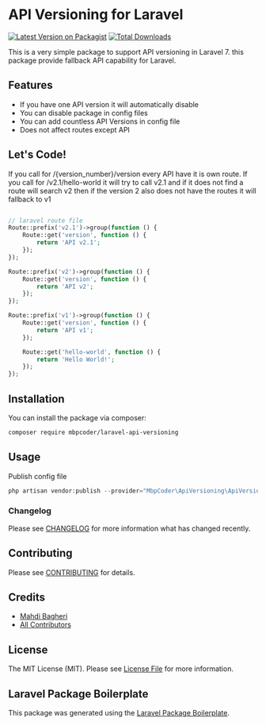 # API Versioning for Laravel

[![Latest Version on Packagist](https://img.shields.io/packagist/v/mbpcoder/laravel-api-versioning.svg?style=flat-square)](https://packagist.org/packages/mbpcoder/laravel-api-versioning)
[![Total Downloads](https://img.shields.io/packagist/dt/mbpcoder/laravel-api-versioning.svg?style=flat-square)](https://packagist.org/packages/mbpcoder/laravel-api-versioning)

This is a very simple package to support API versioning in Laravel 7. this package provide fallback API capability for Laravel.

## Features
* If you have one API version it will automatically disable
* You can disable package in config files
* You can add countless API Versions in config file
* Does not affect routes except API

## Let's Code!
If you call for /{version_number}/version every API have it is own route.
If you call for /v2.1/hello-world it will try to call v2.1 and if it does not find a route will search v2
then if the version 2 also does not have the routes it will fallback to v1
``` php

// laravel route file
Route::prefix('v2.1')->group(function () {
    Route::get('version', function () {
        return 'API v2.1';
    });
});

Route::prefix('v2')->group(function () {
    Route::get('version', function () {
        return 'API v2';
    });
});

Route::prefix('v1')->group(function () {
    Route::get('version', function () {
        return 'API v1';
    });

    Route::get('hello-world', function () {
        return 'Hello World!';
    });
});

```

## Installation

You can install the package via composer:

```bash
composer require mbpcoder/laravel-api-versioning
```

## Usage

Publish config file

``` php
php artisan vendor:publish --provider="MbpCoder\ApiVersioning\ApiVersioningServiceProvider"
```

### Changelog

Please see [CHANGELOG](CHANGELOG.md) for more information what has changed recently.

## Contributing

Please see [CONTRIBUTING](CONTRIBUTING.md) for details.

## Credits

- [Mahdi Bagheri](https://github.com/mbpcoder)
- [All Contributors](../../contributors)

## License

The MIT License (MIT). Please see [License File](LICENSE.md) for more information.

## Laravel Package Boilerplate

This package was generated using the [Laravel Package Boilerplate](https://laravelpackageboilerplate.com).
